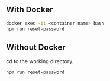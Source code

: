 ## With Docker

```bash
docker exec -it <container name> bash
npm run reset-password
```

## Without Docker

cd to the working directory.

```bash
npm run reset-password
```
